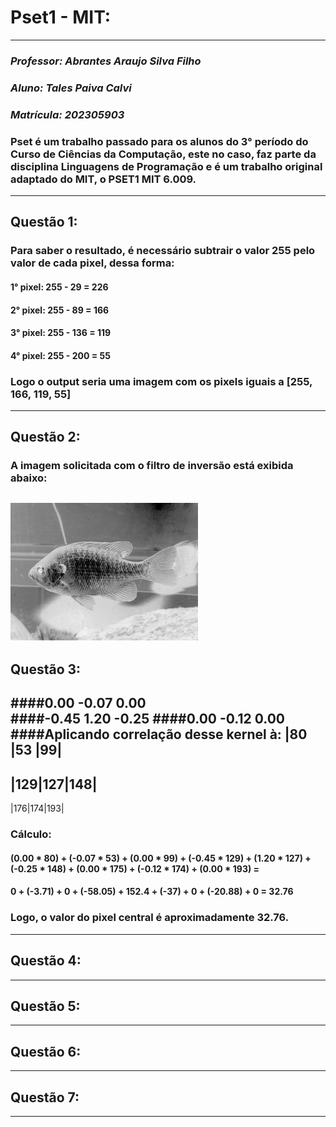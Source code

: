 # Pset1 - MIT:
---
### *Professor: Abrantes Araujo Silva Filho*
### *Aluno: Tales Paiva Calvi*
### *Matrícula: 202305903*
### Pset é um trabalho passado para os alunos do 3° período do Curso de Ciências da Computação, este no caso, faz parte da disciplina Linguagens de Programação e é um trabalho original adaptado do MIT, o PSET1 MIT 6.009.
---
## Questão 1:
### Para saber o resultado, é necessário subtrair o valor 255 pelo valor de cada pixel, dessa forma:
#### 1° pixel: 255 - 29 = 226
#### 2° pixel: 255 - 89 = 166
#### 3° pixel: 255 - 136 = 119
#### 4° pixel: 255 - 200 = 55

### Logo o output seria uma imagem com os pixels iguais a [255, 166, 119, 55]
---
## Questão 2:
### A imagem solicitada com o filtro de inversão está exibida abaixo:
![bluegill_invertida](bluegill_INVERTIDA.png)
---
## Questão 3:
####0.00 -0.07 0.00       
####-0.45 1.20 -0.25
####0.00 -0.12 0.00
####Aplicando correlação desse kernel à:
|80 |53 |99|
------------
|129|127|148|
------------
|176|174|193|
### Cálculo:
#### (0.00 * 80) + (-0.07 * 53) + (0.00 * 99) + (-0.45 * 129) + (1.20 * 127) + (-0.25 * 148) + (0.00 * 175) + (-0.12 * 174) + (0.00 * 193) =
#### 0 + (-3.71) + 0 + (-58.05) + 152.4 + (-37) + 0 + (-20.88) + 0 = 32.76
### Logo, o valor do pixel central é aproximadamente 32.76.
---
## Questão 4:
---
## Questão 5:
---
## Questão 6:
---
## Questão 7:
---
